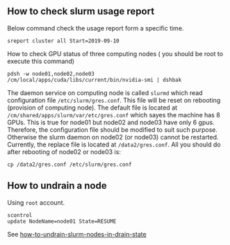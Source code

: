 ## How to check slurm usage report

Below command check the usage report form a specific time.
```shell
sreport cluster all Start=2019-09-10
```

How to check GPU status of three computing nodes ( you should be root to execute this command)
```shell
pdsh -w node01,node02,node03 /cm/local/apps/cuda/libs/current/bin/nvidia-smi | dshbak
```

The daemon service on computing node is called `slurmd` which read configuration file `/etc/slurm/gres.conf`. This file will be reset on rebooting (provision of computing node).
The default file is located at `/cm/shared/apps/slurm/var/etc/gres.conf` which sayes the machine has 8 GPUs. This is true for node01 but node02 and node03 have only 6 gpus. Therefore,
the configuration file should be modified to suit such purpose. Otherwise the slurm daemon on node02 (or node03) cannot be restarted. Currently, the replace file is located at
`/data2/gres.conf`. All you should do after rebooting of node02 or node03 is:

```shell
cp /data2/gres.conf /etc/slurm/gres.conf
```

## How to undrain a node
Using `root` account. 
```shell
scontrol
update NodeName=node01 State=RESUME
```
See [how-to-undrain-slurm-nodes-in-drain-state](https://stackoverflow.com/questions/29535118/how-to-undrain-slurm-nodes-in-drain-state)